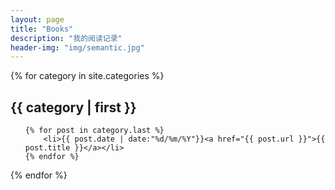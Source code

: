```yaml
---
layout: page
title: "Books"
description: "我的阅读记录"  
header-img: "img/semantic.jpg" 
---
```


{% for category in site.categories %}
<h2>{{ category | first }}</h2>

<ul class="arc-list">

    {% for post in category.last %}
        <li>{{ post.date | date:"%d/%m/%Y"}}<a href="{{ post.url }}">{{ post.title }}</a></li>
    {% endfor %}
</ul>
{% endfor %}